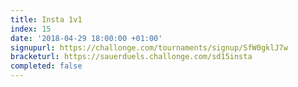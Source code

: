 ```yaml
---
title: Insta 1v1
index: 15
date: '2018-04-29 18:00:00 +01:00'
signupurl: https://challonge.com/tournaments/signup/SfW0gklJ7w
bracketurl: https://sauerduels.challonge.com/sd15insta
completed: false
---
```

